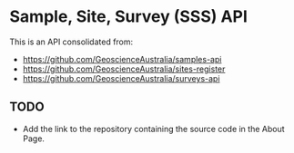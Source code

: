 # Sample, Site, Survey (SSS) API
This is an API consolidated from:
* https://github.com/GeoscienceAustralia/samples-api
* https://github.com/GeoscienceAustralia/sites-register
* https://github.com/GeoscienceAustralia/surveys-api

## TODO
* Add the link to the repository containing the source code in the About Page.